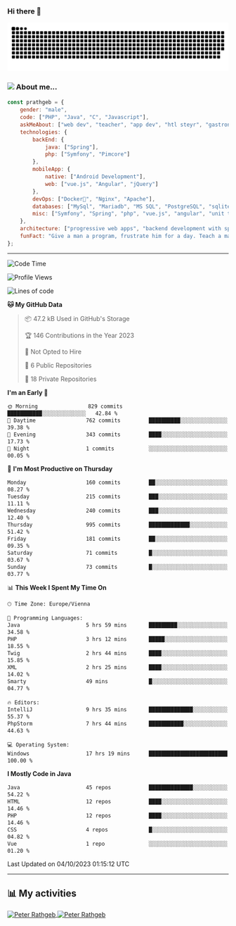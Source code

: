 ### Hi there 👋

<div align="center">
  <img  src="https://github.com/1999AZZAR/1999AZZAR/blob/main/resources/img/grid-snake.svg"
       alt="snake" />
</div>

### <img src="https://media.giphy.com/media/VgCDAzcKvsR6OM0uWg/giphy.gif" width="50"> About me...  

```javascript
const prathgeb = {
    gender: "male",
    code: ["PHP", "Java", "C", "Javascript"],
    askMeAbout: ["web dev", "teacher", "app dev", "htl steyr", "gastronaut"],
    technologies: {
        backEnd: {
            java: ["Spring"],
            php: ["Symfony", "Pimcore"]
        },
        mobileApp: {
            native: ["Android Development"],
            web: ["vue.js", "Angular", "jQuery"]
        },
        devOps: ["Docker🐳", "Nginx", "Apache"],
        databases: ["MySql", "Mariadb", "MS SQL", "PostgreSQL", "sqlite"],
        misc: ["Symfony", "Spring", "php", "vue.js", "angular", "unit testing", "ci/cd using github actions"]
    },
    architecture: ["progressive web apps", "backend development with spring", "backend development with symfony"],
    funFact: "Give a man a program, frustrate him for a day. Teach a man to program, frustrate him for a lifetime."
};
```

---
<!--START_SECTION:waka-->
![Code Time](http://img.shields.io/badge/Code%20Time-356%20hrs-blue)

![Profile Views](http://img.shields.io/badge/Profile%20Views-0-blue)

![Lines of code](https://img.shields.io/badge/From%20Hello%20World%20I%27ve%20Written-2.5%20million%20lines%20of%20code-blue)

**🐱 My GitHub Data** 

> 📦 47.2 kB Used in GitHub's Storage 
 > 
> 🏆 146 Contributions in the Year 2023
 > 
> 🚫 Not Opted to Hire
 > 
> 📜 6 Public Repositories 
 > 
> 🔑 18 Private Repositories 
 > 
**I'm an Early 🐤** 

```text
🌞 Morning                829 commits         ███████████░░░░░░░░░░░░░░   42.84 % 
🌆 Daytime                762 commits         ██████████░░░░░░░░░░░░░░░   39.38 % 
🌃 Evening                343 commits         ████░░░░░░░░░░░░░░░░░░░░░   17.73 % 
🌙 Night                  1 commits           ░░░░░░░░░░░░░░░░░░░░░░░░░   00.05 % 
```
📅 **I'm Most Productive on Thursday** 

```text
Monday                   160 commits         ██░░░░░░░░░░░░░░░░░░░░░░░   08.27 % 
Tuesday                  215 commits         ███░░░░░░░░░░░░░░░░░░░░░░   11.11 % 
Wednesday                240 commits         ███░░░░░░░░░░░░░░░░░░░░░░   12.40 % 
Thursday                 995 commits         █████████████░░░░░░░░░░░░   51.42 % 
Friday                   181 commits         ██░░░░░░░░░░░░░░░░░░░░░░░   09.35 % 
Saturday                 71 commits          █░░░░░░░░░░░░░░░░░░░░░░░░   03.67 % 
Sunday                   73 commits          █░░░░░░░░░░░░░░░░░░░░░░░░   03.77 % 
```


📊 **This Week I Spent My Time On** 

```text
🕑︎ Time Zone: Europe/Vienna

💬 Programming Languages: 
Java                     5 hrs 59 mins       █████████░░░░░░░░░░░░░░░░   34.58 % 
PHP                      3 hrs 12 mins       █████░░░░░░░░░░░░░░░░░░░░   18.55 % 
Twig                     2 hrs 44 mins       ████░░░░░░░░░░░░░░░░░░░░░   15.85 % 
XML                      2 hrs 25 mins       ████░░░░░░░░░░░░░░░░░░░░░   14.02 % 
Smarty                   49 mins             █░░░░░░░░░░░░░░░░░░░░░░░░   04.77 % 

🔥 Editors: 
IntelliJ                 9 hrs 35 mins       ██████████████░░░░░░░░░░░   55.37 % 
PhpStorm                 7 hrs 44 mins       ███████████░░░░░░░░░░░░░░   44.63 % 

💻 Operating System: 
Windows                  17 hrs 19 mins      █████████████████████████   100.00 % 
```

**I Mostly Code in Java** 

```text
Java                     45 repos            ██████████████░░░░░░░░░░░   54.22 % 
HTML                     12 repos            ████░░░░░░░░░░░░░░░░░░░░░   14.46 % 
PHP                      12 repos            ████░░░░░░░░░░░░░░░░░░░░░   14.46 % 
CSS                      4 repos             █░░░░░░░░░░░░░░░░░░░░░░░░   04.82 % 
Vue                      1 repo              ░░░░░░░░░░░░░░░░░░░░░░░░░   01.20 % 
```




 Last Updated on 04/10/2023 01:15:12 UTC
<!--END_SECTION:waka-->

---
  ## 📊 My activities
  <a href="https://github.com/prathgeb">
    <img width=450 height=170 align="center" alt="Peter Rathgeb" src="https://github-readme-stats.vercel.app/api?username=prathgeb&include_all_commits=true&count_private=true&theme=midnight-purple&show_icons=true&bg_color=0D1117&hide_border=true" />
  </a>
  <a href="https://github.com/prathgeb">
    <img align="center" alt="Peter Rathgeb" src="https://github-readme-stats.vercel.app/api/top-langs/?username=prathgeb&include_all_commits=true&count_private=true&theme=midnight-purple&show_icons=true&layout=compact&bg_color=0D1117&hide_border=true" />
  </a>
